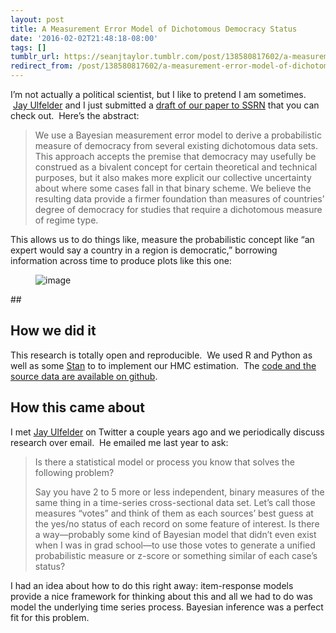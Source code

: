 ```yaml
---
layout: post
title: A Measurement Error Model of Dichotomous Democracy Status
date: '2016-02-02T21:48:18-08:00'
tags: []
tumblr_url: https://seanjtaylor.tumblr.com/post/138580817602/a-measurement-error-model-of-dichotomous-democracy
redirect_from: /post/138580817602/a-measurement-error-model-of-dichotomous-democracy
---
```

I’m not actually a political scientist, but I like to pretend I am sometimes. &nbsp;[Jay Ulfelder](https://dartthrowingchimp.wordpress.com/about/) and I just submitted a [draft of our paper to SSRN](http://papers.ssrn.com/sol3/papers.cfm?abstract_id=2726962) that you can check out. &nbsp;Here’s the abstract:

> We use a Bayesian measurement error model to derive a probabilistic measure of democracy from several existing dichotomous data sets. This approach accepts the premise that democracy may usefully be construed as a bivalent concept for certain theoretical and technical purposes, but it also makes more explicit our collective uncertainty about where some cases fall in that binary scheme. We believe the resulting data provide a firmer foundation than measures of countries’ degree of democracy for studies that require a dichotomous measure of regime type.

This allows us to do things like, measure the probabilistic concept like “an expert would say a country in a region is democratic,” borrowing information across time to produce plots like this one:

<figure data-orig-width="874" data-orig-height="492" class="tmblr-full"><img src="https://66.media.tumblr.com/4a36f553ae49b685e77704dd19e76f85/tumblr_inline_o1yag8pCco1r1x9ql_540.png" alt="image" data-orig-width="874" data-orig-height="492"></figure>
##   

<!-- more -->
## How we did it

This research is totally open and reproducible. &nbsp;We used R and Python as well as some&nbsp;[Stan](http://mc-stan.org/) to to implement our HMC estimation. &nbsp;The&nbsp;[code and the source data are available on github](https://github.com/ulfelder/democracy-measurement-model).

## How this came about

I met [Jay Ulfelder](https://dartthrowingchimp.wordpress.com/about/)&nbsp;on Twitter a couple years ago and we periodically discuss research over email. &nbsp;He emailed me last year to ask:

> Is there a statistical model or process you know that solves the following problem?
> 
> Say you have 2 to 5 more or less independent, binary measures of the same thing in a time-series cross-sectional data set. Let’s call those measures “votes” and think of them as each sources’ best guess at the yes/no status of each record on some feature of interest. Is there a way—probably some kind of Bayesian model that didn’t even exist when I was in grad school—to use those votes to generate a unified probabilistic measure or z-score or something similar of each case’s status?

I had an idea about how to do this right away: item-response models provide a nice framework for thinking about this and all we had to do was model the underlying time series process. Bayesian inference was a perfect fit for this problem.

